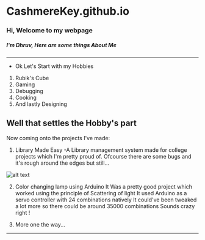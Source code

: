 # CashmereKey.github.io
### Hi, Welcome to my webpage
##### I'm Dhruv, Here are some things About Me
---------------------
- Ok Let's Start with my Hobbies
1. Rubik's Cube
2. Gaming
3. Debugging
4. Cooking
5. And lastly Designing

## Well that settles the Hobby's part
Now coming onto the projects I've made:
1. Library Made Easy 
  -A Library management system made for college projects which I'm pretty proud of.
   Ofcourse there are some bugs and it's rough around the edges but still...

![alt text](https://i.postimg.cc/SNT4Ynkp/image.png "Admin Page")


2. Color changing lamp using Arduino
It Was a pretty good project which worked using the principle of Scattering of light
It used Arduino as a servo controller with 24 combinations natively
It could've been tweaked a lot more so there could be around 35000 combinations 
Sounds crazy right !

3. More one the way...
-----------------------------------------------
